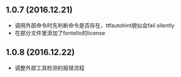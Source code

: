 ## 1.0.7 (2016.12.21)

* 调用外部命令时先判断命令是否存在，ttfautohint貌似会fail silently
* 在部分文件里添加了fontello的license

## 1.0.8 (2016.12.22)

* 调整外部工具检测的报错流程
